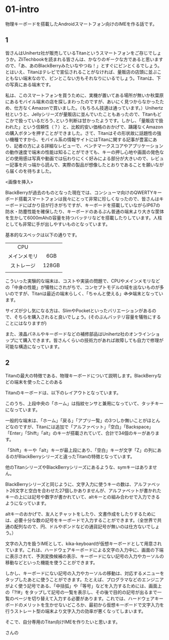 # 01-intro

物理キーボードを搭載したAndroidスマートフォン向けのIMEを作る話です。

## 1
皆さんはUnihertz社が販売しているTitanというスマートフォンをご存じでしょうか。ZliTechbookを読まれる皆さんは、かなりのギークな方であると思いますので、「あ、あのBlackBerryみたいなやつね！」とすぐにピンとくるでしょう。とはいえ、Titanはテレビで宣伝されることがなければ、量販店の店頭に並ぶこともない端末なので、ピンとこない方もそれなりにいるでしょう。Titanは、下の写真にある端末です。

私は、このスマートフォンを買うために、実機が置いてある場所が無いか秋葉原にあるモバイル端末の店を探しまわったのですが、あいにく見つからなかったため、仕方なくAmazonで買いました。（もちろん技適は通っています。）Unihertz社というと、Jellyシリーズが量販店に並んでいたこともあったので、Titanもどこかで扱っているだろう､という判断は甘かったようです。しかし、「量販店で扱われた」という信頼性（？）と、比較的安い価格のおかげで、躊躇なくAmazonの購入ボタンを押すことができました。さて、Titanはその形状故に話題性の強い機種ですから、モバイル系の情報サイトにはTitanに関する記事が豊富にあり、記者の方による詳細なレビューで、ベンチマークスコアやアプリケーションの動作速度で端末の性能は知ることができても、キーの押し心地や画面の発色などの使用感は写真や動画では伝わりにくく好みによる部分が大きいので、レビュー記事を片っ端から読んで、実際の製品が想像したとおりであることを願いながら届くのを待ちました。

<画像を挿入>

BlackBerryが過去のものとなった現在では、コンシューマ向けのQWERTYキーボード搭載スマートフォンは我々にとって非常に珍しくなったので、皆さんはキーボードにばかり目が行きがちですが、キーボードを搭載していながらIP67の防水・防塵性能を確保したり、キーボードのあるぶん普通の端末より大きな筐体を生かして6000mAhの容量を持つバッテリなどを搭載したりしています。人柱としても非常に手が出しやすいものとなっています。

基本的なスペックは以下の通りです。

|||
|:-:|:-:|
|CPU||
|メインメモリ|6GB|
|ストレージ|128GB|
|||

こういった実験的な端末は、コストや実装の問題で、CPUやメインメモリなどの「中身の性能」が犠牲にされがちで、コンセプトモデルの域を出ないものが多いのですが、Titanは最近の端末らしく、「ちゃんと使える」~~ネタ~~端末となっています。

サイズが少し気になる方は、SlimやPocketといったバリエーションがあるので、そちらを購入されると良いでしょう。(そのぶんバッテリ容量を犠牲にすることにはなりますが)




また、液晶パネルやキーボードなどの補修部品はUnihertz社のオンラインショップにて購入できます。皆さんくらいの技術力があれば故障しても自力で修理が可能な構造になっています。




## 2

Titanの最大の特徴である、物理キーボードについて説明します。BlackBerryなどの端末を使ったことのある

Titanのキーボードは、以下のレイアウトとなっています。

このうち、上段中央の「ホーム」は指紋センサと兼用になっていて、タッチキーになっています。

一般的な端末は、「ホーム」「戻る」「アプリ一覧」の3つしか無いことがほとんどなのですが、Titanには追加で「アルファベット」「空白」「Backspace」「Enter」「Shift」「alt」のキーが搭載されていて、合計で34個のキーがあります。

「Shift」キーや「alt」キーが最上段にあり、「空白」キーが文字「Z」の列にあるのがBlackBerryシリーズと違ったTitanの特徴となっています。

他のTitanシリーズやBlackBerryシリーズにあるような、symキーはありません。

BlackBerryシリーズと同じように、文字入力に使うキーの数は、アルファベット26文字と空白を合わせた27個しかありませんが、アルファベットが書かれたキーの上には記号や数字が書かれていて、altキーとの組み合わせで入力できるようになっています。

altキーのおかげで、友人とチャットをしたり、文書作成をしたりするためには、必要十分な数の記号をキーボードで入力することができます。（全世界で共通の配列なので、円、ドルやポンドなどの通貨記号が無いのは仕方ないでしょう。）


文字の入力を扱うIMEとして、kika-keyboardが仮想キーボードとして用意されています。これは、ハードウェアキーボードによる文字の入力中に、画面の下端に表示されて、予測変換候補の表示、キーボードにない記号の入力やカーソルの移動などといった機能を使うことができます。

しかし、キーボードにない記号の入力やカーソルの移動は、対応するメニューをタップしたあとに使うことができます。たとえば、プログラマなどのエンジニアがよく使う記号である、「中括弧」や「等号」などを入力するためには、画面上の「?!#」をタップして記号の一覧を表示し、その後で目的の記号が出るまで一覧のページを切り替えて入力する必要があります。これでは、ハードウェアキーボードのメリットを生かせないどころか、最初から仮想キーボードで文字入力を行うストレート型の端末より文字入力の効率が悪くなってしまいます。




そこで、自分専用のTitan向けIMEを作りたいと思います。

<Author>さんの<Title>という記事を参考にして、Titan向けにアレンジしてみます。